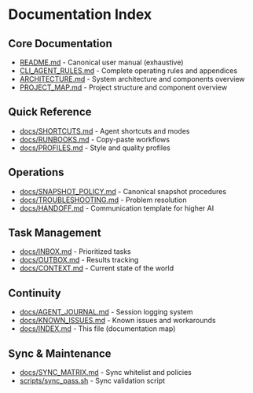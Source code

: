 # Documentation Index

## Core Documentation
- [README.md](../README.md) - Canonical user manual (exhaustive)
- [CLI_AGENT_RULES.md](../CLI_AGENT_RULES.md) - Complete operating rules and appendices
- [ARCHITECTURE.md](ARCHITECTURE.md) - System architecture and components overview
- [PROJECT_MAP.md](PROJECT_MAP.md) - Project structure and component overview

## Quick Reference
- [docs/SHORTCUTS.md](SHORTCUTS.md) - Agent shortcuts and modes
- [docs/RUNBOOKS.md](RUNBOOKS.md) - Copy-paste workflows
- [docs/PROFILES.md](PROFILES.md) - Style and quality profiles

## Operations
- [docs/SNAPSHOT_POLICY.md](SNAPSHOT_POLICY.md) - Canonical snapshot procedures
- [docs/TROUBLESHOOTING.md](TROUBLESHOOTING.md) - Problem resolution
- [docs/HANDOFF.md](HANDOFF.md) - Communication template for higher AI

## Task Management
- [docs/INBOX.md](INBOX.md) - Prioritized tasks
- [docs/OUTBOX.md](OUTBOX.md) - Results tracking
- [docs/CONTEXT.md](CONTEXT.md) - Current state of the world

## Continuity
- [docs/AGENT_JOURNAL.md](AGENT_JOURNAL.md) - Session logging system
- [docs/KNOWN_ISSUES.md](KNOWN_ISSUES.md) - Known issues and workarounds
- [docs/INDEX.md](INDEX.md) - This file (documentation map)

## Sync & Maintenance
- [docs/SYNC_MATRIX.md](SYNC_MATRIX.md) - Sync whitelist and policies
- [scripts/sync_pass.sh](../scripts/sync_pass.sh) - Sync validation script
